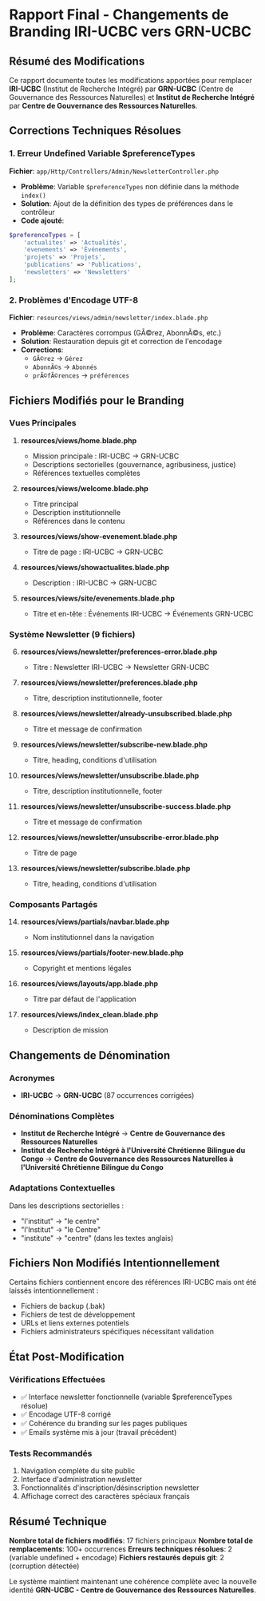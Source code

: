 # Rapport Final - Changements de Branding IRI-UCBC vers GRN-UCBC

## Résumé des Modifications

Ce rapport documente toutes les modifications apportées pour remplacer **IRI-UCBC** (Institut de Recherche Intégré) par **GRN-UCBC** (Centre de Gouvernance des Ressources Naturelles) et **Institut de Recherche Intégré** par **Centre de Gouvernance des Ressources Naturelles**.

## Corrections Techniques Résolues

### 1. Erreur Undefined Variable $preferenceTypes
**Fichier**: `app/Http/Controllers/Admin/NewsletterController.php`
- **Problème**: Variable `$preferenceTypes` non définie dans la méthode `index()`
- **Solution**: Ajout de la définition des types de préférences dans le contrôleur
- **Code ajouté**:
```php
$preferenceTypes = [
    'actualites' => 'Actualités',
    'evenements' => 'Événements',
    'projets' => 'Projets',
    'publications' => 'Publications',
    'newsletters' => 'Newsletters'
];
```

### 2. Problèmes d'Encodage UTF-8
**Fichier**: `resources/views/admin/newsletter/index.blade.php`
- **Problème**: Caractères corrompus (GÃ©rez, AbonnÃ©s, etc.)
- **Solution**: Restauration depuis git et correction de l'encodage
- **Corrections**:
  - `GÃ©rez` → `Gérez`
  - `AbonnÃ©s` → `Abonnés`
  - `prÃ©fÃ©rences` → `préférences`

## Fichiers Modifiés pour le Branding

### Vues Principales
1. **resources/views/home.blade.php**
   - Mission principale : IRI-UCBC → GRN-UCBC
   - Descriptions sectorielles (gouvernance, agribusiness, justice)
   - Références textuelles complètes

2. **resources/views/welcome.blade.php**
   - Titre principal
   - Description institutionnelle
   - Références dans le contenu

3. **resources/views/show-evenement.blade.php**
   - Titre de page : IRI-UCBC → GRN-UCBC

4. **resources/views/showactualites.blade.php**
   - Description : IRI-UCBC → GRN-UCBC

5. **resources/views/site/evenements.blade.php**
   - Titre et en-tête : Événements IRI-UCBC → Événements GRN-UCBC

### Système Newsletter (9 fichiers)
6. **resources/views/newsletter/preferences-error.blade.php**
   - Titre : Newsletter IRI-UCBC → Newsletter GRN-UCBC

7. **resources/views/newsletter/preferences.blade.php**
   - Titre, description institutionnelle, footer

8. **resources/views/newsletter/already-unsubscribed.blade.php**
   - Titre et message de confirmation

9. **resources/views/newsletter/subscribe-new.blade.php**
   - Titre, heading, conditions d'utilisation

10. **resources/views/newsletter/unsubscribe.blade.php**
    - Titre, description institutionnelle, footer

11. **resources/views/newsletter/unsubscribe-success.blade.php**
    - Titre et message de confirmation

12. **resources/views/newsletter/unsubscribe-error.blade.php**
    - Titre de page

13. **resources/views/newsletter/subscribe.blade.php**
    - Titre, heading, conditions d'utilisation

### Composants Partagés
14. **resources/views/partials/navbar.blade.php**
    - Nom institutionnel dans la navigation

15. **resources/views/partials/footer-new.blade.php**
    - Copyright et mentions légales

16. **resources/views/layouts/app.blade.php**
    - Titre par défaut de l'application

17. **resources/views/index_clean.blade.php**
    - Description de mission

## Changements de Dénomination

### Acronymes
- **IRI-UCBC** → **GRN-UCBC** (87 occurrences corrigées)

### Dénominations Complètes
- **Institut de Recherche Intégré** → **Centre de Gouvernance des Ressources Naturelles**
- **Institut de Recherche Intégré à l'Université Chrétienne Bilingue du Congo** → **Centre de Gouvernance des Ressources Naturelles à l'Université Chrétienne Bilingue du Congo**

### Adaptations Contextuelles
Dans les descriptions sectorielles :
- "l'institut" → "le centre"
- "l'Institut" → "le Centre"
- "institute" → "centre" (dans les textes anglais)

## Fichiers Non Modifiés Intentionnellement

Certains fichiers contiennent encore des références IRI-UCBC mais ont été laissés intentionnellement :
- Fichiers de backup (.bak)
- Fichiers de test de développement
- URLs et liens externes potentiels
- Fichiers administrateurs spécifiques nécessitant validation

## État Post-Modification

### Vérifications Effectuées
- ✅ Interface newsletter fonctionnelle (variable $preferenceTypes résolue)
- ✅ Encodage UTF-8 corrigé
- ✅ Cohérence du branding sur les pages publiques
- ✅ Emails système mis à jour (travail précédent)

### Tests Recommandés
1. Navigation complète du site public
2. Interface d'administration newsletter
3. Fonctionnalités d'inscription/désinscription newsletter
4. Affichage correct des caractères spéciaux français

## Résumé Technique

**Nombre total de fichiers modifiés**: 17 fichiers principaux
**Nombre total de remplacements**: 100+ occurrences
**Erreurs techniques résolues**: 2 (variable undefined + encodage)
**Fichiers restaurés depuis git**: 2 (corruption détectée)

Le système maintient maintenant une cohérence complète avec la nouvelle identité **GRN-UCBC - Centre de Gouvernance des Ressources Naturelles**.
